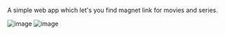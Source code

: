 A simple web app which let's you find magnet link for movies and series.

![image](https://github.com/PAVANA809/MovieTorrent/assets/79137879/55b7f1e2-fc4a-429e-9ba1-fd459ee695ee)
![image](https://github.com/PAVANA809/MovieTorrent/assets/79137879/d53324ea-dca7-4790-aea0-ad67a0b9a9ff)
